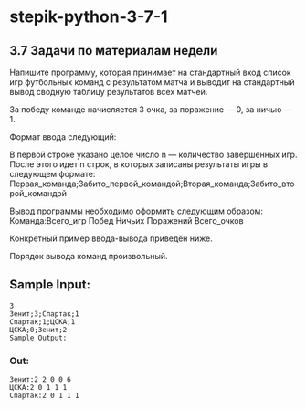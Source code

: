 # stepik-python-3-7-1

## 3.7 Задачи по материалам недели

Напишите программу, которая принимает на стандартный вход список игр футбольных команд с результатом матча и выводит на стандартный вывод сводную таблицу результатов всех матчей.

За победу команде начисляется 3 очка, за поражение — 0, за ничью — 1.

Формат ввода следующий:

В первой строке указано целое число n — количество завершенных игр.
После этого идет n строк, в которых записаны результаты игры в следующем формате:
Первая_команда;Забито_первой_командой;Вторая_команда;Забито_второй_командой

Вывод программы необходимо оформить следующим образом:
Команда:Всего_игр Побед Ничьих Поражений Всего_очков

Конкретный пример ввода-вывода приведён ниже.

Порядок вывода команд произвольный.

## Sample Input:

```
3
Зенит;3;Спартак;1
Спартак;1;ЦСКА;1
ЦСКА;0;Зенит;2
Sample Output:
```

### Out:

```
Зенит:2 2 0 0 6
ЦСКА:2 0 1 1 1
Спартак:2 0 1 1 1
```

